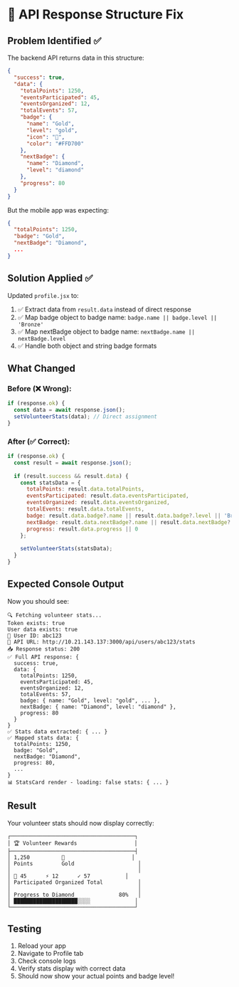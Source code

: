 # 🔧 API Response Structure Fix

## Problem Identified ✅

The backend API returns data in this structure:
```json
{
  "success": true,
  "data": {
    "totalPoints": 1250,
    "eventsParticipated": 45,
    "eventsOrganized": 12,
    "totalEvents": 57,
    "badge": {
      "name": "Gold",
      "level": "gold",
      "icon": "🥇",
      "color": "#FFD700"
    },
    "nextBadge": {
      "name": "Diamond",
      "level": "diamond"
    },
    "progress": 80
  }
}
```

But the mobile app was expecting:
```json
{
  "totalPoints": 1250,
  "badge": "Gold",
  "nextBadge": "Diamond",
  ...
}
```

## Solution Applied ✅

Updated `profile.jsx` to:
1. ✅ Extract data from `result.data` instead of direct response
2. ✅ Map badge object to badge name: `badge.name || badge.level || 'Bronze'`
3. ✅ Map nextBadge object to badge name: `nextBadge.name || nextBadge.level`
4. ✅ Handle both object and string badge formats

## What Changed

### Before (❌ Wrong):
```javascript
if (response.ok) {
  const data = await response.json();
  setVolunteerStats(data); // Direct assignment
}
```

### After (✅ Correct):
```javascript
if (response.ok) {
  const result = await response.json();
  
  if (result.success && result.data) {
    const statsData = {
      totalPoints: result.data.totalPoints,
      eventsParticipated: result.data.eventsParticipated,
      eventsOrganized: result.data.eventsOrganized,
      totalEvents: result.data.totalEvents,
      badge: result.data.badge?.name || result.data.badge?.level || 'Bronze',
      nextBadge: result.data.nextBadge?.name || result.data.nextBadge?.level || 'Silver',
      progress: result.data.progress || 0
    };
    
    setVolunteerStats(statsData);
  }
}
```

## Expected Console Output

Now you should see:
```
🔍 Fetching volunteer stats...
Token exists: true
User data exists: true
👤 User ID: abc123
📡 API URL: http://10.21.143.137:3000/api/users/abc123/stats
📥 Response status: 200
✅ Full API response: {
  success: true,
  data: {
    totalPoints: 1250,
    eventsParticipated: 45,
    eventsOrganized: 12,
    totalEvents: 57,
    badge: { name: "Gold", level: "gold", ... },
    nextBadge: { name: "Diamond", level: "diamond" },
    progress: 80
  }
}
✅ Stats data extracted: { ... }
✅ Mapped stats data: {
  totalPoints: 1250,
  badge: "Gold",
  nextBadge: "Diamond",
  progress: 80,
  ...
}
📊 StatsCard render - loading: false stats: { ... }
```

## Result

Your volunteer stats should now display correctly:
```
┌───────────────────────────────────────┐
│ 🏆 Volunteer Rewards                  │
├───────────────────────────────────────┤
│ 1,250          🥇                     │
│ Points         Gold                    │
│                                        │
│ 📅 45      ⚡ 12      ✓ 57           │
│ Participated Organized Total           │
│                                        │
│ Progress to Diamond              80%   │
│ ████████████████████░░░░              │
└───────────────────────────────────────┘
```

## Testing

1. Reload your app
2. Navigate to Profile tab
3. Check console logs
4. Verify stats display with correct data
5. Should now show your actual points and badge level!

